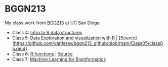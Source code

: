 # BGGN213

My class work from [BGG213](https://bioboot.github.io/bggn213_F24/) at UC San Diego.

- Class 4: [Intro to R data structures](https://github.com/vanferav/bggn213_github/tree/main/Class04)
- Class 5: [Data Exploration and visualization with R](https://github.com/vanferav/bggn213_github/tree/main/Class05) | [Source] (https://github.com/vanferav/bggn213_github/blob/main/Class05/class05.qmd)
- Class 6: [R functions](https://github.com/vanferav/bggn213_github/tree/main/Class%2006) | [Source](https://github.com/vanferav/bggn213_github/blob/main/Class%2006/Class%2006.qmd)
- Class 7: [Machine Learning for Bioinformatics](https://github.com/vanferav/bggn213_github/tree/main/Class%2007)


